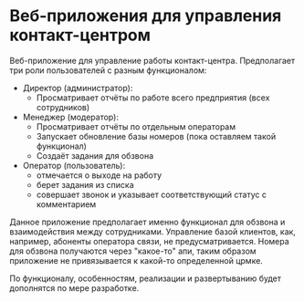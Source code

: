 # Веб-приложения для управления контакт-центром
Веб-приложение для управление работы контакт-центра. Предполагает
три роли пользователей с разным функционалом:
- Директор (администратор):
  - Просматривает отчёты по работе всего предприятия (всех сотрудников)
- Менеджер (модератор):
  - Просматривает отчёты по отдельным операторам
  - Запускает обновление базы номеров (пока оставляем такой функционал)
  - Создаёт задания для обзвона
- Оператор (пользователь):
  - отмечается о выходе на работу
  - берет задания из списка
  - совершает звонок и указывает соответствующий статус с комментарием

Данное приложение предполагает именно функционал для обзвона и взаимодействия
между сотрудниками. Управление базой клиентов, как, например,
абоненты оператора связи, не предусматривается. Номера для обзвона
получаются через "какое-то" апи, таким образом приложение не привязывается
к какой-то определенной црмке.

По функционалу, особенностям, реализации и развертыванию будет дополнятся
по мере разработке.
